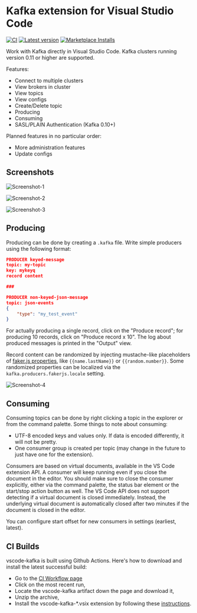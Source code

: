 # Kafka extension for Visual Studio Code

[![CI](https://img.shields.io/github/workflow/status/jlandersen/vscode-kafka/CI/master)](https://github.com/jlandersen/vscode-kafka/actions?query=workflow%3ACI+branch%3Amaster)
[![Latest version](https://img.shields.io/visual-studio-marketplace/v/jeppeandersen.vscode-kafka?color=brightgreen)](https://marketplace.visualstudio.com/items?itemName=jeppeandersen.vscode-kafka)
[![Marketplace Installs](https://img.shields.io/visual-studio-marketplace/i/jeppeandersen.vscode-kafka?logo=Installs)](https://marketplace.visualstudio.com/items?itemName=jeppeandersen.vscode-kafka)

Work with Kafka directly in Visual Studio Code. Kafka clusters running version 0.11 or higher are supported.

Features:
- Connect to multiple clusters
- View brokers in cluster
- View topics
- View configs
- Create/Delete topic
- Producing
- Consuming
- SASL/PLAIN Authentication (Kafka 0.10+)

Planned features in no particular order:
- More administration features
- Update configs

## Screenshots
![Screenshot-1](assets/screen-1.png)

![Screenshot-2](assets/screen-2.png)

![Screenshot-3](assets/screen-3.png)

## Producing
Producing can be done by creating a `.kafka` file. Write simple producers using the following format:

```json
PRODUCER keyed-message
topic: my-topic
key: mykeyq
record content

###

PRODUCER non-keyed-json-message
topic: json-events
{
    "type": "my_test_event"
}
```

For actually producing a single record, click on the "Produce record"; for producing 10 records, click on "Produce record x 10".
The log about produced messages is printed in the "Output" view.

Record content can be randomized by injecting mustache-like placeholders of [faker.js properties](https://github.com/Marak/faker.js#api-methods), like ``{{name.lastName}}`` or ``{{random.number}}``. Some randomized properties can be localized via the `kafka.producers.fakerjs.locale` setting.

![Screenshot-4](assets/screen-4.png)

## Consuming
Consuming topics can be done by right clicking a topic in the explorer or from the command palette.  Some things to note about consuming:

* UTF-8 encoded keys and values only. If data is encoded differently, it will not be pretty.
* One consumer group is created per topic (may change in the future to just have one for the extension).

Consumers are based on virtual documents, available in the VS Code extension API. A consumer will keep running even if you close the document in the editor. You should make sure to close the consumer explicitly, either via the command palette, the status bar element or the start/stop action button as well. The VS Code API does not support detecting if a virtual document is closed immediately. Instead, the underlying virtual document is automatically closed after two minutes if the document is closed in the editor.

You can configure start offset for new consumers in settings (earliest, latest).

## CI Builds

vscode-kafka is built using Github Actions. Here's how to download and install the latest successful build:
- Go to the [CI Workflow page](https://github.com/jlandersen/vscode-kafka/actions?query=workflow%3ACI+is%3Asuccess+branch%3Amaster)
- Click on the most recent run,
- Locate the vscode-kafka artifact down the page and download it,
- Unzip the archive,
- Install the vscode-kafka-*.vsix extension by following these [instructions](https://code.visualstudio.com/docs/editor/extension-gallery#_install-from-a-vsix).
